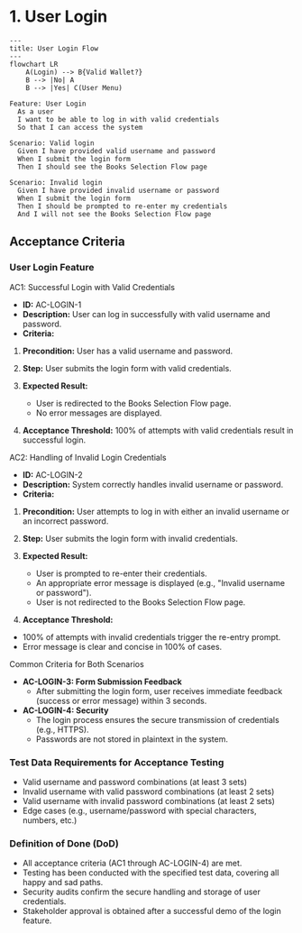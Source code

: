 # 1. User Login

```mermaid
---
title: User Login Flow
---
flowchart LR
    A(Login) --> B{Valid Wallet?}
    B --> |No| A
    B --> |Yes| C(User Menu)
```

```gherkin
Feature: User Login
  As a user
  I want to be able to log in with valid credentials
  So that I can access the system

Scenario: Valid login
  Given I have provided valid username and password
  When I submit the login form
  Then I should see the Books Selection Flow page

Scenario: Invalid login
  Given I have provided invalid username or password
  When I submit the login form
  Then I should be prompted to re-enter my credentials
  And I will not see the Books Selection Flow page
```

## Acceptance Criteria

### User Login Feature

AC1: Successful Login with Valid Credentials

* **ID:** AC-LOGIN-1
* **Description:** User can log in successfully with valid username and password.
* **Criteria:**

 1. **Precondition:** User has a valid username and password.
 2. **Step:** User submits the login form with valid credentials.
 3. **Expected Result:**
     * User is redirected to the Books Selection Flow page.
     * No error messages are displayed.

 4. **Acceptance Threshold:** 100% of attempts with valid credentials result in successful login.

AC2: Handling of Invalid Login Credentials

* **ID:** AC-LOGIN-2
* **Description:** System correctly handles invalid username or password.
* **Criteria:**

 1. **Precondition:** User attempts to log in with either an invalid username or an incorrect password.
 2. **Step:** User submits the login form with invalid credentials.
 3. **Expected Result:**

    * User is prompted to re-enter their credentials.
    * An appropriate error message is displayed (e.g., "Invalid username or password").
    * User is not redirected to the Books Selection Flow page.

 4. **Acceptance Threshold:**

* 100% of attempts with invalid credentials trigger the re-entry prompt.
* Error message is clear and concise in 100% of cases.

Common Criteria for Both Scenarios

* **AC-LOGIN-3: Form Submission Feedback**
  * After submitting the login form, user receives immediate feedback (success or error message) within 3 seconds.
* **AC-LOGIN-4: Security**
  * The login process ensures the secure transmission of credentials (e.g., HTTPS).
  * Passwords are not stored in plaintext in the system.

### Test Data Requirements for Acceptance Testing

* Valid username and password combinations (at least 3 sets)
* Invalid username with valid password combinations (at least 2 sets)
* Valid username with invalid password combinations (at least 2 sets)
* Edge cases (e.g., username/password with special characters, numbers, etc.)

### Definition of Done (DoD)

* All acceptance criteria (AC1 through AC-LOGIN-4) are met.
* Testing has been conducted with the specified test data, covering all happy and sad paths.
* Security audits confirm the secure handling and storage of user credentials.
* Stakeholder approval is obtained after a successful demo of the login feature.
